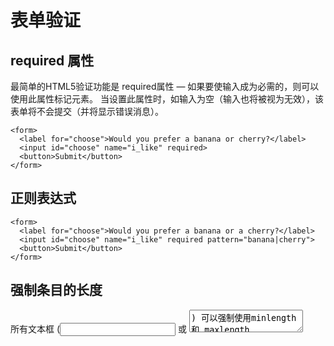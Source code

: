# 表单验证

## required 属性

最简单的HTML5验证功能是 required属性 — 如果要使输入成为必需的，则可以使用此属性标记元素。 
当设置此属性时，如输入为空（输入也将被视为无效），该表单将不会提交（并将显示错误消息）。

```
<form>
  <label for="choose">Would you prefer a banana or cherry?</label>
  <input id="choose" name="i_like" required>
  <button>Submit</button>
</form>
```

## 正则表达式

```
<form>
  <label for="choose">Would you prefer a banana or a cherry?</label>
  <input id="choose" name="i_like" required pattern="banana|cherry">
  <button>Submit</button>
</form>
```

## 强制条目的长度

所有文本框 (<input> 或 <textarea>) 可以强制使用minlength 和 maxlength 属性. 如果值小于该字段 minlength 的值或大于 maxlength 值则无效.

```
minlength
maxlength
min
max
```

## 使用校验约束 API 的例子

```
<form novalidate>
  <p>
    <label for="mail">
      <span>Please enter an email address:</span>
      <input type="email" id="mail" name="mail">
      <span class="error" aria-live="polite"></span>
    </label>
  </p>
  <button>Submit</button>
</form>
```
这个简单的表单使用 novalidate 属性关闭浏览器的自动验证；这允许我们使用脚本控制表单验证。
但是，这并不禁止支持约束验证 API 的应用和以下 CSS 伪类：:valid、:invalid、:in-range 、:out-of-range 。
这意味着，即使浏览器在发送数据之前没有自动检查表单的有效性，您仍然可以自己做，并相应地设置表单的样式。
aria-live 属性确保我们的自定义错误信息将呈现给所有人，包括使用屏幕阅读器等辅助技术的人。

## 不使用内建 API 时的表单验证
